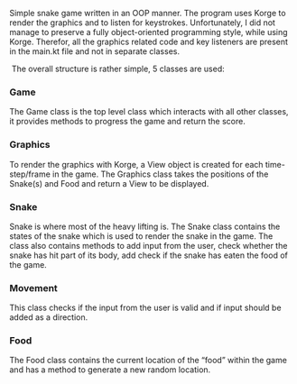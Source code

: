 Simple snake game written in an OOP manner.
The program uses Korge to render the graphics and to listen for keystrokes. Unfortunately, I did not manage to preserve a fully object-oriented programming style, while using Korge. Therefor, all the graphics related code and key listeners are present in the main.kt file and not in separate classes.

 The overall structure is rather simple, 5 classes are used:
### Game
The Game class is the top level class which interacts with all other classes, it provides methods to progress the game and return the score.

### Graphics
To render the graphics with Korge, a View object is created for each time-step/frame in the game. The Graphics class takes the positions of the Snake(s) and Food and return a View to be displayed.

### Snake
Snake is where most of the heavy lifting is. The Snake class contains the states of the snake which is used to render the snake in the game.
The class also contains methods to add input from the user, check whether the snake has hit part of its body, add check if the snake has eaten the food of the game.


### Movement
This class checks if the input from the user is valid and if input should be added as a direction.


### Food
The Food class contains the current location of the “food” within the game and has a method to generate a new random location.